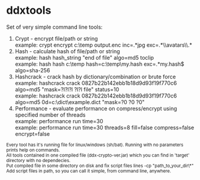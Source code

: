 # ddxtools
Set of very simple command line tools:<br/>
1. Crypt - encrypt file/path or string<br/>
   example:  crypt encrypt c:\temp output.enc inc=.\*jpg exc=.\*\\\avatars\\\\.\*<br/>
2. Hash - calculate hash of file/path or string<br/>
   example: hash hash_string "end of file" algo=md5 toclip<br/>
   example: hash hash c:\temp hash=c:\temp\my.hash exc=.\*my.hash$ algo=sha-256
3. Hashcrack - crack hash by dictionary/combination or brute force<br/>
   example: hashcrack crack 0827b22b142ebb1b18d9d93f19f770c6 algo=md5 "mask=?l?l?l ?l?l file" status=10<br/>
   example: hashcrack crack 0827b22b142ebb1b18d9d93f19f770c6 algo=md5 0d=c:\dict\example.dict "mask=?0 ?0 ?0"<br/>
4. Performance - evaluate performance on compress/encrypt using specified number of threads<br/>
   example: performance run time=30<br/>
   example: performance run time=30 threads=8 fill=false compress=false encrypt=false<br/>
<sub>
Every tool has it's running file for linux/windows (sh/bat). Running with no parameters prints help on commands.<br/>
All tools contained in one compiled file (ddx-crypto-ver.jar) which you can find in 'target' directory with no dependecies.<br/>
Put compiled file in some directory on disk and fix script files lines -cp "path_to_your_dir\*"<br/>
Add script files in path, so you can call it simple, from command line, anywhere.<br/>
</sub>
